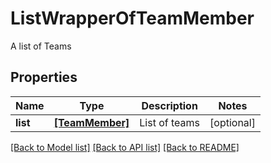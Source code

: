 # ListWrapperOfTeamMember

A list of Teams
## Properties
Name | Type | Description | Notes
------------ | ------------- | ------------- | -------------
**list** | [**[TeamMember]**](TeamMember.md) | List of teams | [optional] 

[[Back to Model list]](../README.md#documentation-for-models) [[Back to API list]](../README.md#documentation-for-api-endpoints) [[Back to README]](../README.md)


